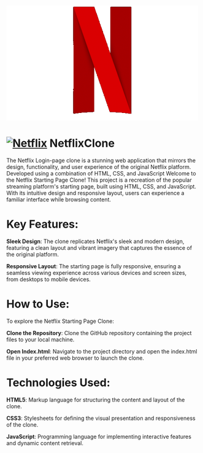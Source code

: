 ![GIF](assests/desktop/netflix.gif)

# [![Netflix](favicon.ico)](https://ysb321.github.io/NetflixClone/) NetflixClone 




The Netflix Login-page clone is a stunning web application that mirrors the design, functionality, and user experience of the original Netflix platform. Developed using a combination of HTML, CSS, and JavaScript
Welcome to the Netflix Starting Page Clone! This project is a recreation of the popular streaming platform's starting page, built using HTML, CSS, and JavaScript. With its intuitive design and responsive layout, users can experience a familiar interface while browsing content.

# Key Features:

**Sleek Design**: The clone replicates Netflix's sleek and modern design, featuring a clean layout and vibrant imagery that captures the essence of the original platform.

**Responsive Layout**: The starting page is fully responsive, ensuring a seamless viewing experience across various devices and screen sizes, from desktops to mobile devices.

# How to Use:

To explore the Netflix Starting Page Clone:

**Clone the Repository**: Clone the GitHub repository containing the project files to your local machine. 

**Open Index.html**: Navigate to the project directory and open the index.html file in your preferred web browser to launch the clone.

# Technologies Used:

**HTML5**: Markup language for structuring the content and layout of the clone.

**CSS3**: Stylesheets for defining the visual presentation and responsiveness of the clone.

**JavaScript**: Programming language for implementing interactive features and dynamic content retrieval.
